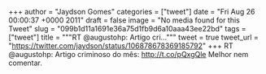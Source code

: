 
+++
author = "Jaydson Gomes"
categories = ["tweet"]
date = "Fri Aug 26 00:00:37 +0000 2011"
draft = false
image = "No media found for this Tweet"
slug = "099b1d11a1691e36a75d1fb9d6a10aaa43ee22bd"
tags = ["tweet"]
title = """RT @augustohp: Artigo cri..."""
tweet = true
tweet_url = "https://twitter.com/jaydson/status/106878678369185792"
+++
RT @augustohp: Artigo criminoso do mês: http://t.co/pQxgQle Melhor nem comentar.
